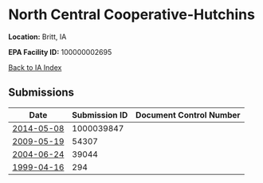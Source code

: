 # North Central Cooperative-Hutchins

**Location:** Britt, IA

**EPA Facility ID:** 100000002695

[Back to IA Index](../../index.md)

## Submissions

| Date | Submission ID | Document Control Number |
|------|--------------|-------------------------|
| [2014-05-08](submissions/1000039847.md) | 1000039847 |  |
| [2009-05-19](submissions/54307.md) | 54307 |  |
| [2004-06-24](submissions/39044.md) | 39044 |  |
| [1999-04-16](submissions/294.md) | 294 |  |
